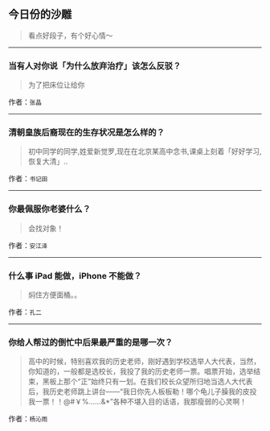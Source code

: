 ## 今日份的沙雕

> 看点好段子，有个好心情～


 
---

### 当有人对你说「为什么放弃治疗」该怎么反驳？

> 为了把床位让给你


作者：`张晶`

---

### 清朝皇族后裔现在的生存状况是怎么样的？

> 初中同学的同学,姓爱新觉罗,现在在北京某高中念书,课桌上刻着「好好学习,恢复大清」..


作者：`书记田`

---

### 你最佩服你老婆什么？

> 会找对象！


作者：`安江泽`

---

### 什么事 iPad 能做，iPhone 不能做？

> 焖住方便面桶。。


作者：`孔二`

---

### 你给人帮过的倒忙中后果最严重的是哪一次？

> 高中的时候，特别喜欢我的历史老师，刚好遇到学校选举人大代表，当然，你知道的，一般都是选校长，我投了我的历史老师一票。唱票开始，选举结束，黑板上那个“正”始终只有一划。在我们校长众望所归地当选人大代表后，我历史老师跳上讲台——“我日你先人板板勒！哪个龟儿子臊我的皮投我一票！！@#￥%……&*”各种不堪入目的话语，我那瘦弱的心灵啊！


作者：`杨沁雨`